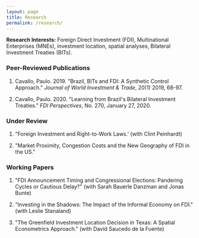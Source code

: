 ```yaml
---
layout: page
title: Research
permalink: /research/
---
```

**Research Interests:** Foreign Direct Investment (FDI), Multinational Enterprises (MNEs), investment location, spatial analyses, Bilateral Investment Treaties (BITs).

### Peer-Reviewed Publications

1. Cavallo, Paulo. 2019. "Brazil, BITs and FDI: A Synthetic Control Approach." *Journal of World Investment & Trade*, 20(1) 2019, 68-97.

2. Cavallo, Paulo. 2020. "Learning from Brazil's Bilateral Investment Treaties." *FDI Perspectives*, No. 270, January 27, 2020.

### Under Review

1. "Foreign Investment and Right-to-Work Laws.' (with Clint Peinhardt)

2. "Market Proximity, Congestion Costs and the New Geography of FDI in the US."

### Working Papers

1. "FDI Announcement Timing and Congressional
Elections: Pandering Cycles or Cautious Delay?" (with Sarah Bauerle Danzman and Jonas Bunte)

2. "Investing in the Shadows: The Impact of the Informal Economy on FDI." (with Leslie Stanaland)

3. "The Greenfield Investment Location Decision in Texas: A Spatial Econometrics Approach." (with David Saucedo de la Fuente)




